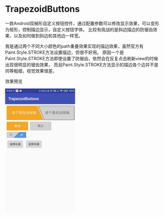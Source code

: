 # TrapezoidButtons
一款Android双梯形自定义按钮控件，通过配置参数可以修改显示效果，可以变形为矩形，控制描边显示，自定义按钮字体。
比较有挑战的是斜边描边的防锯齿效果，以及如何做到斜边和其他边一样宽。

我是通过两个不同大小颜色的path重叠效果实现的描边效果，虽然官方有Paint.Style.STROKE方法设置描边，但很不好用。
原因一个是Paint.Style.STROKE方法即使设置了防锯齿，依然会在反复点击刷新view的时候出现很明显的锯齿效果，
而且Paint.Style.STROKE方法显示的描边各个边并不是同等粗细，视觉效果很差。

效果预览

<img src="image/img.jpg" width="45%" />